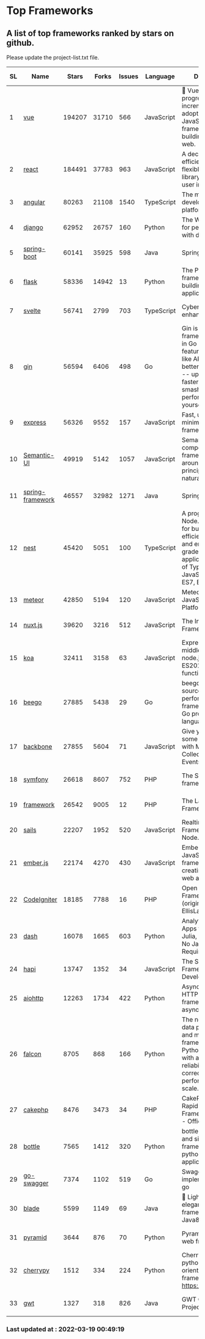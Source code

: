 # Top Frameworks
## A list of top frameworks ranked by stars on github.  
Please update the project-list.txt file.

| SL| Name  | Stars| Forks| Issues | Language | Description | Last Commit |
| --| ------| -----| ---- | ------ | -------- | ----------- | ----------- |
| 1 | [vue](https://github.com/vuejs/vue) | 194207 | 31710 | 566 | JavaScript | 🖖 Vue.js is a progressive, incrementally-adoptable JavaScript framework for building UI on the web. | 2022-02-22 18:38:12 |
| 2 | [react](https://github.com/facebook/react) | 184491 | 37783 | 963 | JavaScript | A declarative, efficient, and flexible JavaScript library for building user interfaces. | 2022-03-18 20:51:40 |
| 3 | [angular](https://github.com/angular/angular) | 80263 | 21108 | 1540 | TypeScript | The modern web developer’s platform | 2022-03-17 21:03:26 |
| 4 | [django](https://github.com/django/django) | 62952 | 26757 | 160 | Python | The Web framework for perfectionists with deadlines. | 2022-03-18 07:55:32 |
| 5 | [spring-boot](https://github.com/spring-projects/spring-boot) | 60141 | 35925 | 598 | Java | Spring Boot | 2022-03-18 21:52:47 |
| 6 | [flask](https://github.com/pallets/flask) | 58336 | 14942 | 13 | Python | The Python micro framework for building web applications. | 2022-03-15 15:48:47 |
| 7 | [svelte](https://github.com/sveltejs/svelte) | 56741 | 2799 | 703 | TypeScript | Cybernetically enhanced web apps | 2022-03-17 13:06:27 |
| 8 | [gin](https://github.com/gin-gonic/gin) | 56594 | 6406 | 498 | Go | Gin is a HTTP web framework written in Go (Golang). It features a Martini-like API with much better performance -- up to 40 times faster. If you need smashing performance, get yourself some Gin. | 2022-03-18 09:41:09 |
| 9 | [express](https://github.com/expressjs/express) | 56326 | 9552 | 157 | JavaScript | Fast, unopinionated, minimalist web framework for node. | 2022-03-01 05:27:48 |
| 10 | [Semantic-UI](https://github.com/Semantic-Org/Semantic-UI) | 49919 | 5142 | 1057 | JavaScript | Semantic is a UI component framework based around useful principles from natural language. | 2018-10-21 20:59:02 |
| 11 | [spring-framework](https://github.com/spring-projects/spring-framework) | 46557 | 32982 | 1271 | Java | Spring Framework | 2022-03-18 17:25:30 |
| 12 | [nest](https://github.com/nestjs/nest) | 45420 | 5051 | 100 | TypeScript | A progressive Node.js framework for building efficient, scalable, and enterprise-grade server-side applications on top of TypeScript & JavaScript (ES6, ES7, ES8) 🚀 | 2022-03-14 14:21:12 |
| 13 | [meteor](https://github.com/meteor/meteor) | 42850 | 5194 | 120 | JavaScript | Meteor, the JavaScript App Platform | 2022-03-07 12:36:21 |
| 14 | [nuxt.js](https://github.com/nuxt/nuxt.js) | 39620 | 3216 | 512 | JavaScript | The Intuitive Vue(2) Framework | 2021-12-17 13:20:07 |
| 15 | [koa](https://github.com/koajs/koa) | 32411 | 3158 | 63 | JavaScript | Expressive middleware for node.js using ES2017 async functions | 2022-03-17 16:09:54 |
| 16 | [beego](https://github.com/beego/beego) | 27885 | 5438 | 29 | Go | beego is an open-source, high-performance web framework for the Go programming language. | 2022-03-05 10:05:33 |
| 17 | [backbone](https://github.com/jashkenas/backbone) | 27855 | 5604 | 71 | JavaScript | Give your JS App some Backbone with Models, Views, Collections, and Events | 2022-02-26 00:31:21 |
| 18 | [symfony](https://github.com/symfony/symfony) | 26618 | 8607 | 752 | PHP | The Symfony PHP framework | 2022-03-18 16:23:14 |
| 19 | [framework](https://github.com/laravel/framework) | 26542 | 9005 | 12 | PHP | The Laravel Framework. | 2022-03-18 18:05:38 |
| 20 | [sails](https://github.com/balderdashy/sails) | 22207 | 1952 | 520 | JavaScript | Realtime MVC Framework for Node.js | 2022-03-18 22:07:29 |
| 21 | [ember.js](https://github.com/emberjs/ember.js) | 22174 | 4270 | 430 | JavaScript | Ember.js - A JavaScript framework for creating ambitious web applications | 2022-03-18 19:33:35 |
| 22 | [CodeIgniter](https://github.com/bcit-ci/CodeIgniter) | 18185 | 7788 | 16 | PHP | Open Source PHP Framework (originally from EllisLab) | 2022-03-03 13:29:55 |
| 23 | [dash](https://github.com/plotly/dash) | 16078 | 1665 | 603 | Python | Analytical Web Apps for Python, R, Julia, and Jupyter. No JavaScript Required. | 2022-03-18 16:00:56 |
| 24 | [hapi](https://github.com/hapijs/hapi) | 13747 | 1352 | 34 | JavaScript | The Simple, Secure Framework Developers Trust | 2022-03-02 14:32:29 |
| 25 | [aiohttp](https://github.com/aio-libs/aiohttp) | 12263 | 1734 | 422 | Python | Asynchronous HTTP client/server framework for asyncio and Python | 2022-03-12 14:41:56 |
| 26 | [falcon](https://github.com/falconry/falcon) | 8705 | 868 | 166 | Python | The no-nonsense data plane REST API and microservices framework for Python developers, with a focus on reliability, correctness, and performance at scale. | 2022-03-15 17:02:24 |
| 27 | [cakephp](https://github.com/cakephp/cakephp) | 8476 | 3473 | 34 | PHP | CakePHP: The Rapid Development Framework for PHP - Official Repository | 2022-03-17 19:25:01 |
| 28 | [bottle](https://github.com/bottlepy/bottle) | 7565 | 1412 | 320 | Python | bottle.py is a fast and simple micro-framework for python web-applications. | 2022-03-01 21:05:57 |
| 29 | [go-swagger](https://github.com/go-swagger/go-swagger) | 7374 | 1102 | 519 | Go | Swagger 2.0 implementation for go | 2022-03-09 23:26:48 |
| 30 | [blade](https://github.com/lets-blade/blade) | 5599 | 1149 | 69 | Java | :rocket: Lightning fast and elegant mvc framework for Java8 | 2020-03-22 13:39:23 |
| 31 | [pyramid](https://github.com/Pylons/pyramid) | 3644 | 876 | 70 | Python | Pyramid - A Python web framework | 2022-03-13 22:49:13 |
| 32 | [cherrypy](https://github.com/cherrypy/cherrypy) | 1512 | 334 | 224 | Python | CherryPy is a pythonic, object-oriented HTTP framework.      https://cherrypy.dev | 2022-03-13 22:31:07 |
| 33 | [gwt](https://github.com/gwtproject/gwt) | 1327 | 318 | 826 | Java | GWT Open Source Project | 2022-02-10 23:35:12 |

### Last updated at : 2022-03-19 00:49:19
